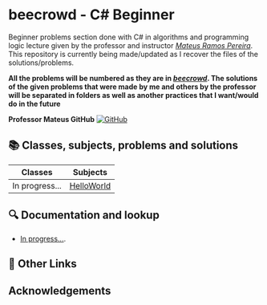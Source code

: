 # beecrowd - C# Beginner

Beginner problems section done with C# in algorithms and programming logic lecture given by the professor and instructor [*Mateus Ramos Pereira*](https://github.com/mateusrpereira). This repository is currently being made/updated as I recover the files of the solutions/problems.

**All the problems will be numbered as they are in [*beecrowd*](https://www.google.com/url?sa=t&rct=j&q=&esrc=s&source=web&cd=&cad=rja&uact=8&ved=2ahUKEwjCytv5wq-EAxUMK7kGHTj_BGEQFnoECBQQAQ&url=https%3A%2F%2Fwww.beecrowd.com.br%2Fjudge%2Fen%2Fruns&usg=AOvVaw2c9Ak1zFXT5aVuN4b55dTK&opi=89978449). The solutions of the given problems that were made by me and others by the professor will be separated in folders as well as another practices that I want/would do in the future**

**Professor Mateus GitHub**
[![GitHub](https://img.shields.io/badge/GitHub-000000?style=for-the-badge&logo=github&logoColor=white)](https://github.com/mateusrpereira)

## 📚 Classes, subjects, problems and solutions

| Classes | Subjects |
|---------|----------|
|In progress...| [HelloWorld]() |


## 🔍 Documentation and lookup
- [In progress...]().

## 🔗 Other Links

## Acknowledgements
